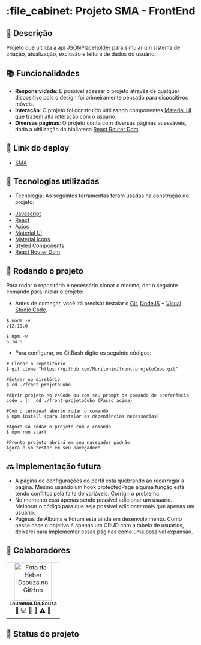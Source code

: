 <h1 align="center">:file_cabinet: Projeto SMA - FrontEnd</h1>

## :memo: Descrição
Projeto que ultiliza a api [JSONPlaceholder](https://jsonplaceholder.typicode.com/) para simular um sistema de criação, atualização, exclusão e leitura de dados do usuário.

## :books: Funcionalidades
* <b>Responsividade</b>: É possível acessar o projeto através de qualquer dispositivo pois o design foi primeiramente pensado para dispositivos móveis.
* <b>Interação</b>: O projeto foi construído ultilizando componentes [Material UI](https://mui.com/pt/) que trazem alta interação com o usuário. 
* <b>Diversas páginas</b>: O projeto conta com diversas páginas acessáveis, dado a ultilização da biblioteca  [React Router Dom](https://v5.reactrouter.com/web/guides/quick-start).

## 🔗 Link do deploy

- [SMA](https://sma-case.surge.sh)

## :wrench: Tecnologias utilizadas
* Tecnologia;
As seguintes ferramentas foram usadas na construção do projeto:

- [Javascript](https://www.javascript.com/)
- [React](https://pt-br.reactjs.org/)
- [Axios](https://axios-http.com/)
- [Material UI](https://mui.com/pt/)
- [Material Icons](https://mui.com/pt/material-ui/material-icons/)
- [Styled Components](https://styled-components.com/)
- [React Router Dom](https://v5.reactrouter.com/web/guides/quick-start)

## :rocket: Rodando o projeto
Para rodar o repositório é necessário clonar o mesmo, dar o seguinte comando para iniciar o projeto:
- Antes de começar, você irá precisar instalar o [Git](https://git-scm.com/), [NodeJS](https://nodejs.org/pt-br/download/) + [Visual Studio Code](https://code.visualstudio.com/).

```# Versões mínimas ou superiores.
$ node -v
v12.19.0

$ npm -v
6.14.5
```

- Para configurar, no GitBash digite os seguinte códigos:

```
# Clonar o repositório
$ git clone "https://github.com/Murilohim/front-projetoCubo.git"

#Entrar no diretório
$ cd ./front-projetoCubo

#Abrir projeto no VsCode ou com seu prompt de comando de preferência
code . ||  cd ./front-projetoCubo (Passo acima) 

#Com o terminal aberto rodar o comando
$ npm install (para instalar as dependências necessárias)

#Agora só rodar o projeto com o comando
$ npm run start

#Pronto projeto abrirá em seu navegador padrão
Agora é só testar em seu navegador!
```

## :soon: Implementação futura
- A página de configurações do perfil está quebrando ao recarregar a página. Mesmo usando um hook protectedPage alguma função está tendo conflitos pela falta de variáveis. Corrigir o problema.
- No momento está apenas sendo possível adicionar um usuário. Melhorar o código para que seja possível adicionar mais que apenas um usuário.
- Páginas de Álbums e Fórum está ainda em desenvolvimento. Como nesse case o objetivo é apenas um CRUD com a tabela de usuários, deixarei para implementar essas páginas como uma possível expansão.

## :handshake: Colaboradores
<table>
  <tr>
    <td align="center">
      <a href="https://github.com/Heber-Dsouza">
        <img src="https://avatars.githubusercontent.com/u/98241441?v=4" width="100px;" alt="Foto de Heber Dsouza no GitHub"/><br>
        <sub>
          <b>Lourenço De Souza</b>
        </sub>
      </a>
      <br>
          <span title="Project Management">📆</span>
          <span title="Code">💻</span>
          <span title="Documentation">📖</span>
          <span title="Ideas & Planning">🤔</span>
          <span title="Testing">⚠</span>
          <span title="Style">🎨</span>
    </td>
  </tr>
</table>

## :dart: Status do projeto
